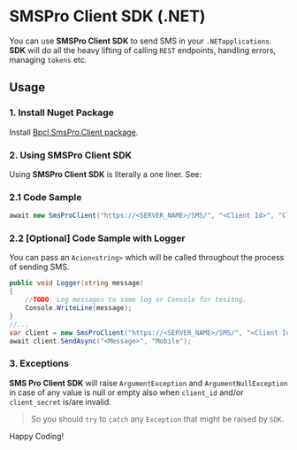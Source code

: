 # ​SMSPro Client SDK​ (.NET​) 
You can use **SMSPro​ Client SDK** to send SMS in your `.NETapplications`. **SDK** will do all the heavy lifting of calling `REST` endpoints, handling errors, managing `tokens` etc.

## Usage
### 1. Install Nuget Package
Install [Bpcl.SmsPro.Client package][1].

### 2. Using SMSPro Client SDK
Using **SMSPro Client SDK** is literally a one liner. See:

### 2.1 Code Sample
````csharp
await new SmsProClient("https://<SERVER_NAME>/SMS/", "<Client Id>", "Client Secret").SendAsync("<Message>", "<Mobile>");
````

### 2.2 [Optional] Code Sample with Logger
You can pass an `Acion<string>` which will be called throughout the process of sending SMS.

````csharp
public void Logger(string message)
{
    //TODO: Log messages to some log or Console for tesitng.
    Console.WriteLine(message);
}
//...
var client = new SmsProClient("https://<SERVER_NAME>/SMS/", "<Client Id here>", "Client Secret here", Logger);
await client.SendAsync("<Message>", "Mobile");
````

### 3. Exceptions
**SMS Pro Client SDK** will raise `ArgumentException` and `ArgumentNullException` in case of any value is null or empty also when `client_id` and/or `client_secret` is/are invalid.
>So you should `try` to `catch` any `Exception` that might be raised by `SDK`.

Happy Coding!​

[1]: https://www.nuget.org/packages/Bpcl.SmsPro.Client
